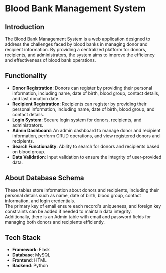 # Blood Bank Management System

## Introduction

The Blood Bank Management System is a web application designed to address the challenges faced by blood banks in managing donor and recipient information. By providing a centralized platform for donors, recipients, and administrators, the system aims to improve the efficiency and effectiveness of blood bank operations.

## Functionality

- **Donor Registration**: Donors can register by providing their personal information, including name, date of birth, blood group, contact details, and last donation date.
- **Recipient Registration**: Recipients can register by providing their personal information, including name, date of birth, blood group, and contact details.
- **Login System**: Secure login system for donors, recipients, and administrators.
- **Admin Dashboard**: An admin dashboard to manage donor and recipient information, perform CRUD operations, and view registered donors and recipients.
- **Search Functionality**: Ability to search for donors and recipients based on blood group.
- **Data Validation**: Input validation to ensure the integrity of user-provided data.

## About Database Schema

These tables store information about donors and recipients, including their personal details such as name, date of birth, blood group, contact information, and login credentials. 
<br>The primary key of email ensure each record's uniqueness, and foreign key constraints can be added if needed to maintain data integrity.
<br>Additionally, there is an Admin table with email and password fields for managing both donors and recipients efficiently.

## Tech Stack

- **Framework**: Flask
- **Database**: MySQL
- **Frontend**: HTML
- **Backend**: Python
